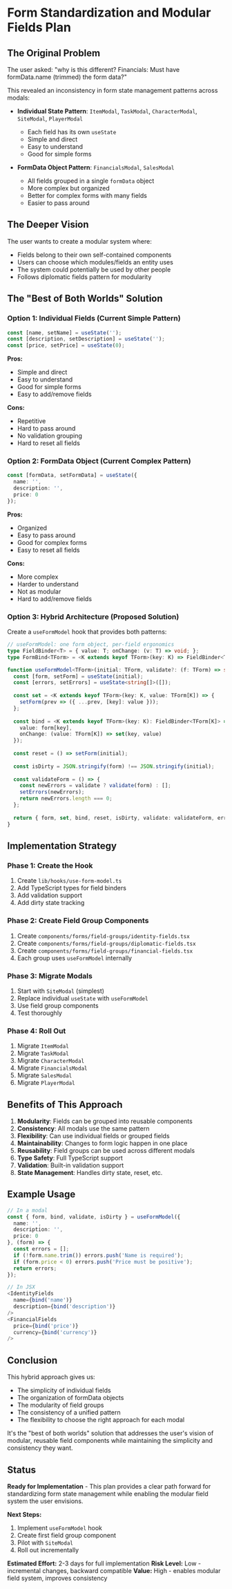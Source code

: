 # Form Standardization and Modular Fields Plan

## The Original Problem

The user asked: "why is this different? Financials: Must have formData.name (trimmed) the form data?"

This revealed an inconsistency in form state management patterns across modals:

- **Individual State Pattern**: `ItemModal`, `TaskModal`, `CharacterModal`, `SiteModal`, `PlayerModal`
  - Each field has its own `useState`
  - Simple and direct
  - Easy to understand
  - Good for simple forms

- **FormData Object Pattern**: `FinancialsModal`, `SalesModal`
  - All fields grouped in a single `formData` object
  - More complex but organized
  - Better for complex forms with many fields
  - Easier to pass around

## The Deeper Vision

The user wants to create a modular system where:
- Fields belong to their own self-contained components
- Users can choose which modules/fields an entity uses
- The system could potentially be used by other people
- Follows diplomatic fields pattern for modularity

## The "Best of Both Worlds" Solution

### Option 1: Individual Fields (Current Simple Pattern)
```typescript
const [name, setName] = useState('');
const [description, setDescription] = useState('');
const [price, setPrice] = useState(0);
```

**Pros:**
- Simple and direct
- Easy to understand
- Good for simple forms
- Easy to add/remove fields

**Cons:**
- Repetitive
- Hard to pass around
- No validation grouping
- Hard to reset all fields

### Option 2: FormData Object (Current Complex Pattern)
```typescript
const [formData, setFormData] = useState({
  name: '',
  description: '',
  price: 0
});
```

**Pros:**
- Organized
- Easy to pass around
- Good for complex forms
- Easy to reset all fields

**Cons:**
- More complex
- Harder to understand
- Not as modular
- Hard to add/remove fields

### Option 3: Hybrid Architecture (Proposed Solution)

Create a `useFormModel` hook that provides both patterns:

```typescript
// useFormModel: one form object, per-field ergonomics
type FieldBinder<T> = { value: T; onChange: (v: T) => void; };
type FormBind<TForm> = <K extends keyof TForm>(key: K) => FieldBinder<TForm[K]>;

function useFormModel<TForm>(initial: TForm, validate?: (f: TForm) => string[]) {
  const [form, setForm] = useState(initial);
  const [errors, setErrors] = useState<string[]>([]);
  
  const set = <K extends keyof TForm>(key: K, value: TForm[K]) => {
    setForm(prev => ({ ...prev, [key]: value }));
  };
  
  const bind = <K extends keyof TForm>(key: K): FieldBinder<TForm[K]> => ({
    value: form[key],
    onChange: (value: TForm[K]) => set(key, value)
  });
  
  const reset = () => setForm(initial);
  
  const isDirty = JSON.stringify(form) !== JSON.stringify(initial);
  
  const validateForm = () => {
    const newErrors = validate ? validate(form) : [];
    setErrors(newErrors);
    return newErrors.length === 0;
  };
  
  return { form, set, bind, reset, isDirty, validate: validateForm, errors };
}
```

## Implementation Strategy

### Phase 1: Create the Hook
1. Create `lib/hooks/use-form-model.ts`
2. Add TypeScript types for field binders
3. Add validation support
4. Add dirty state tracking

### Phase 2: Create Field Group Components
1. Create `components/forms/field-groups/identity-fields.tsx`
2. Create `components/forms/field-groups/diplomatic-fields.tsx`
3. Create `components/forms/field-groups/financial-fields.tsx`
4. Each group uses `useFormModel` internally

### Phase 3: Migrate Modals
1. Start with `SiteModal` (simplest)
2. Replace individual `useState` with `useFormModel`
3. Use field group components
4. Test thoroughly

### Phase 4: Roll Out
1. Migrate `ItemModal`
2. Migrate `TaskModal`
3. Migrate `CharacterModal`
4. Migrate `FinancialsModal`
5. Migrate `SalesModal`
6. Migrate `PlayerModal`

## Benefits of This Approach

1. **Modularity**: Fields can be grouped into reusable components
2. **Consistency**: All modals use the same pattern
3. **Flexibility**: Can use individual fields or grouped fields
4. **Maintainability**: Changes to form logic happen in one place
5. **Reusability**: Field groups can be used across different modals
6. **Type Safety**: Full TypeScript support
7. **Validation**: Built-in validation support
8. **State Management**: Handles dirty state, reset, etc.

## Example Usage

```typescript
// In a modal
const { form, bind, validate, isDirty } = useFormModel({
  name: '',
  description: '',
  price: 0
}, (form) => {
  const errors = [];
  if (!form.name.trim()) errors.push('Name is required');
  if (form.price < 0) errors.push('Price must be positive');
  return errors;
});

// In JSX
<IdentityFields
  name={bind('name')}
  description={bind('description')}
/>
<FinancialFields
  price={bind('price')}
  currency={bind('currency')}
/>
```

## Conclusion

This hybrid approach gives us:
- The simplicity of individual fields
- The organization of formData objects
- The modularity of field groups
- The consistency of a unified pattern
- The flexibility to choose the right approach for each modal

It's the "best of both worlds" solution that addresses the user's vision of modular, reusable field components while maintaining the simplicity and consistency they want.

## Status

**Ready for Implementation** - This plan provides a clear path forward for standardizing form state management while enabling the modular field system the user envisions.

**Next Steps:**
1. Implement `useFormModel` hook
2. Create first field group component
3. Pilot with `SiteModal`
4. Roll out incrementally

**Estimated Effort:** 2-3 days for full implementation
**Risk Level:** Low - incremental changes, backward compatible
**Value:** High - enables modular field system, improves consistency
